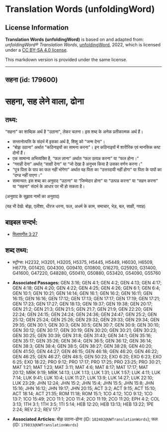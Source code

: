 # Translation Words (unfoldingWord)

## License Information

**Translation Words (unfoldingWord)** is based on and adapted from: _unfoldingWord® Translation Words_, [unfoldingWord](https://unfoldingword.org/utw), 2022, which is licensed under a [CC BY-SA 4.0 license](https://creativecommons.org/licenses/by-sa/4.0/legalcode.en).

This markdown version is provided under the same license.



--------------------------------

## सहना (id: 179600)

सहना, सह लेने वाला, ढोना
========================

तथ्य:
-----

“सहना” का शाब्दिक अर्थ है "उठाना", लेकर चलना। इस शब्द के अनेक प्रतीकात्मक अर्थ हैं।

* सन्तानोत्पत्ति के संदर्भ में इसका अर्थ है, शिशु को "जन्म देना"।
* “बोझ उठाना” अर्थात "कठिनाइयों का सामना करना"। इन कठिनाइयों में शारीरिक एवं मानसिक कष्ट दोनों हैं।
* एक सामान्य अभिव्यक्ति है, “फल लाना” अर्थात “फल उत्पन्न करना” या “फल होना।”
* “गवाही देना” अर्थात् “साक्षी देना” या “जो देखा है अनुभव किया है उसका वर्णन करना।”
* “पुत्र पिता के पाप का फल नहीं भोगेगा” अर्थात वह पिता का “उत्तरदायी नहीं होगा” या पिता के पापों का “दण्ड नहीं पाएगा।”
* सामान्यत: इस शब्द का अनुवाद “उठाना” या “जिम्मेदार होना” या “उत्पन्न करना” या “सहन करना” या “सहना” संदर्भ के आधार पर भी हो सकता है।

(अनुवाद के सुझाव नामों का अनुवाद)

(यह भी देखें: बोझ, एलीशा, धीरज धरना, फल, अधर्म के काम, समाचार, भेड़, बल, साक्षी, गवाह)

बाइबल सन्दर्भ:
--------------

* [विलापगीत 3:27](https://ref.ly/Lam3:27)

शब्द तथ्य:
----------

* स्ट्रोंग्स: H2232, H3201, H3205, H5375, H5445, H5449, H6030, H6509, H6779, G01420, G04300, G09410, G10800, G16270, G25920, G31400, G41600, G47220, G48280, G50410, G50880, G53420, G54090, G55760

* **Associated Passages:** GEN 3:16; GEN 4:1; GEN 4:2; GEN 4:13; GEN 4:17; GEN 4:18; GEN 4:20; GEN 4:22; GEN 4:25; GEN 4:26; GEN 6:1; GEN 6:4; GEN 10:1; GEN 10:21; GEN 14:14; GEN 16:1; GEN 16:2; GEN 16:11; GEN 16:15; GEN 16:16; GEN 17:12; GEN 17:13; GEN 17:17; GEN 17:19; GEN 17:21; GEN 17:23; GEN 17:27; GEN 18:13; GEN 19:37; GEN 19:38; GEN 20:17; GEN 21:2; GEN 21:3; GEN 21:5; GEN 21:7; GEN 21:9; GEN 22:20; GEN 22:24; GEN 24:15; GEN 24:24; GEN 24:36; GEN 24:47; GEN 25:2; GEN 25:12; GEN 25:24; GEN 25:26; GEN 29:32; GEN 29:33; GEN 29:34; GEN 29:35; GEN 30:1; GEN 30:3; GEN 30:5; GEN 30:7; GEN 30:9; GEN 30:10; GEN 30:12; GEN 30:17; GEN 30:19; GEN 30:20; GEN 30:21; GEN 30:23; GEN 30:25; GEN 30:39; GEN 31:8; GEN 31:43; GEN 34:1; GEN 35:16; GEN 35:17; GEN 35:26; GEN 36:4; GEN 36:5; GEN 36:12; GEN 36:14; GEN 38:3; GEN 38:4; GEN 38:5; GEN 38:27; GEN 38:28; GEN 40:20; GEN 41:50; GEN 44:27; GEN 46:15; GEN 46:18; GEN 46:20; GEN 46:22; GEN 46:25; GEN 46:27; GEN 48:5; GEN 50:23; EXO 6:20; EXO 6:23; EXO 6:25; EXO 18:22; PRO 9:12; PRO 17:17; PRO 17:25; PRO 23:25; PRO 30:21; MAT 1:21; MAT 1:23; MAT 3:11; MAT 4:6; MAT 8:17; MAT 17:17; MAT 20:12; MRK 9:19; MRK 14:13; LUK 1:13; LUK 1:31; LUK 1:57; LUK 4:11; LUK 7:14; LUK 9:41; LUK 10:4; LUK 11:27; LUK 13:9; LUK 14:27; LUK 22:10; LUK 23:29; JHN 12:24; JHN 15:2; JHN 15:4; JHN 15:5; JHN 15:8; JHN 15:16; JHN 16:12; JHN 19:17; JHN 20:15; ACT 3:2; ACT 9:15; ACT 15:10; ACT 18:14; ACT 21:35; ROM 11:18; ROM 15:1; 1CO 4:12; 1CO 9:12; 1CO 13:7; 1CO 15:49; 2CO 11:1; 2CO 11:4; 2CO 11:19; 2CO 11:20; EPH 4:2; COL 3:13; 1TH 3:1; 1TH 3:5; 1TI 5:14; HEB 12:20; HEB 13:13; HEB 13:22; 1PE 2:24; REV 2:2; REV 17:7
* **Associated Articles:** बोझ उठाना-ढोना (ID: `182402@UWTranslationWords`); फल (ID: `179833@UWTranslationWords`)

